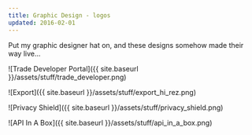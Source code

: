 ```yaml
---
title: Graphic Design - logos
updated: 2016-02-01 
---
```


Put my graphic designer hat on, and these designs somehow made their way live...

![Trade Developer Portal]({{ site.baseurl }}/assets/stuff/trade_developer.png)

![Export]({{ site.baseurl }}/assets/stuff/export_hi_rez.png)

![Privacy Shield]({{ site.baseurl }}/assets/stuff/privacy_shield.png)

![API In A Box]({{ site.baseurl }}/assets/stuff/api_in_a_box.png)

